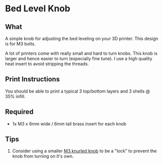 # Bed Level Knob

## What 

A simple knob for adjusting the bed leveling on your 3D printer.  This
design is for M3 bolts.

A lot of printers come with really small and hard to turn knobs.  This
knob is larger and hence easier to turn (especially fine tune).  I
use a high quality heat insert to avoid stripping the threads.

## Print Instructions

You should be able to print a typical 3 top/bottom layers and 3 shells @ 35% infill.

## Required

* 1x M3 x 6mm wide / 6mm tall brass insert for each knob

## Tips

1. Consider using a smaller [M3 knurled knob](https://www.amazon.com/dp/B01HSTVMT8/ref=dp_prsubs_1)
    to be a "lock" to prevent the knob from turning on it's own.
